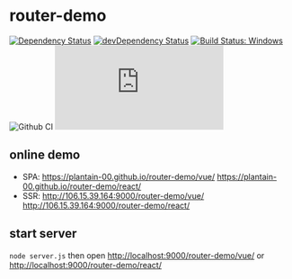 # router-demo

[![Dependency Status](https://david-dm.org/plantain-00/router-demo.svg)](https://david-dm.org/plantain-00/router-demo)
[![devDependency Status](https://david-dm.org/plantain-00/router-demo/dev-status.svg)](https://david-dm.org/plantain-00/router-demo#info=devDependencies)
[![Build Status: Windows](https://ci.appveyor.com/api/projects/status/github/plantain-00/router-demo?branch=master&svg=true)](https://ci.appveyor.com/project/plantain-00/router-demo/branch/master)
![Github CI](https://github.com/plantain-00/router-demo/workflows/Github%20CI/badge.svg)
[![type-coverage](https://img.shields.io/badge/dynamic/json.svg?label=type-coverage&prefix=%E2%89%A5&suffix=%&query=$.typeCoverage.atLeast&uri=https%3A%2F%2Fraw.githubusercontent.com%2Fplantain-00%2Frouter-demo%2Fmaster%2Fpackage.json)](https://github.com/plantain-00/router-demo)

## online demo

+ SPA: <https://plantain-00.github.io/router-demo/vue/> <https://plantain-00.github.io/router-demo/react/>
+ SSR: <http://106.15.39.164:9000/router-demo/vue/> <http://106.15.39.164:9000/router-demo/react/>

## start server

`node server.js` then open <http://localhost:9000/router-demo/vue/> or <http://localhost:9000/router-demo/react/>
